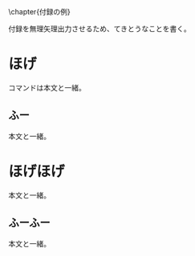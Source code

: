 \chapter{付録の例}

付録を無理矢理出力させるため、てきとうなことを書く。

# ほげ

コマンドは本文と一緒。

## ふー

本文と一緒。

# ほげほげ

本文と一緒。

## ふーふー

本文と一緒。
